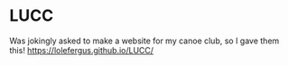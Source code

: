 # LUCC
Was jokingly asked to make a website for my canoe club, so I gave them this!
https://lolefergus.github.io/LUCC/
